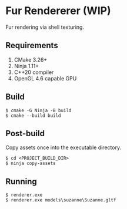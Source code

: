# Fur Rendererer (WIP)

Fur rendering via shell texturing.

## Requirements

1. CMake 3.26+
2. Ninja 1.11+
3. C++20 compiler
4. OpenGL 4.6 capable GPU

## Build

```
$ cmake -G Ninja -B build
$ cmake --build build
```

## Post-build

Copy assets once into the executable directory.

```
$ cd <PROJECT_BUILD_DIR>
$ ninja copy-assets
```

## Running

```
$ renderer.exe
$ renderer.exe models\suzanne\Suzanne.gltf
```

